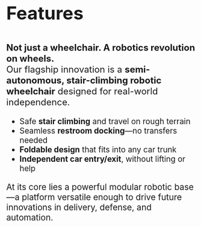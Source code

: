 <!-- Section 3 (Features) -->
<div class="max-w-3xl mx-auto px-6 sm:px-8 animated-content text-center">
  <h3 class="font-black uppercase tracking-wider"
      style="font-size: clamp(1.8rem, 5vw, 3.5rem);">
    Features
  </h3>
  
  <p class="mt-4 text-gray-700 leading-relaxed"
     style="font-size: clamp(1rem, 3vw, 1.5rem);">
    <strong>Not just a wheelchair. A robotics revolution on wheels.</strong>
    <br>
    Our flagship innovation is a <strong>semi-autonomous, stair-climbing robotic wheelchair</strong> designed for real-world independence.
  </p>
  
  <ul class="mt-4 text-gray-700 leading-tight text-left list-disc pl-6"
      style="font-size: clamp(0.9rem, 2.5vw, 1.3rem);">
    <li>Safe <strong>stair climbing</strong> and travel on rough terrain</li>
    <li>Seamless <strong>restroom docking</strong>—no transfers needed</li>
    <li><strong>Foldable design</strong> that fits into any car trunk</li>
    <li><strong>Independent car entry/exit</strong>, without lifting or help</li>
  </ul>
  
  <p class="mt-4 text-gray-700 leading-tight"
     style="font-size: clamp(1rem, 3vw, 1.4rem);">
    At its core lies a powerful modular robotic base—a platform versatile enough to drive future innovations in delivery, defense, and automation.
  </p>
</div>